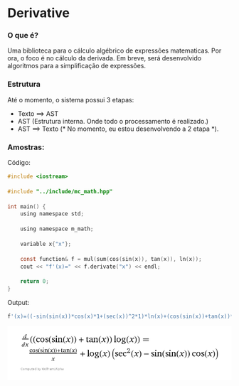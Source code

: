 # Derivative

### O que é?
Uma biblioteca para o cálculo algébrico de expressões matematicas. Por ora, o
foco é no cálculo da derivada. Em breve, será desenvolvido algoritmos para a
simplificação de expressões.

### Estrutura
Até o momento, o sistema possui 3 etapas:
- Texto ==> AST
- AST (Estrutura interna. Onde todo o processamento é realizado.)
- AST ==> Texto
(* No momento, eu estou desenvolvendo a 2 etapa *).

### Amostras:
Código:
```C
#include <iostream>

#include "../include/mc_math.hpp"

int main() {
    using namespace std;

    using namespace m_math;

    variable x{"x"};

    const function& f = mul(sum(cos(sin(x)), tan(x)), ln(x));
    cout << "f'(x)=" << f.derivate("x") << endl;

    return 0;
}
```

Output:
```bash
f'(x)=((-sin(sin(x))*cos(x)*1+(sec(x))^2*1)*ln(x)+(cos(sin(x))+tan(x))*(1/x)*1)
```

![demo](demo.gif)